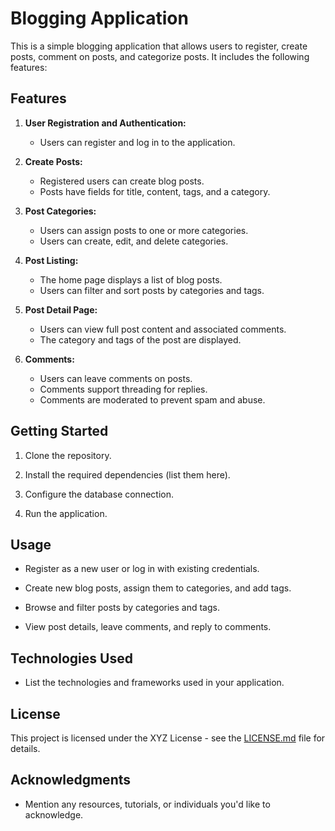# Blogging Application

This is a simple blogging application that allows users to register, create posts, comment on posts, and categorize posts. It includes the following features:

## Features

1. **User Registration and Authentication:**
   - Users can register and log in to the application.

2. **Create Posts:**
   - Registered users can create blog posts.
   - Posts have fields for title, content, tags, and a category.

3. **Post Categories:**
   - Users can assign posts to one or more categories.
   - Users can create, edit, and delete categories.

4. **Post Listing:**
   - The home page displays a list of blog posts.
   - Users can filter and sort posts by categories and tags.

5. **Post Detail Page:**
   - Users can view full post content and associated comments.
   - The category and tags of the post are displayed.

6. **Comments:**
   - Users can leave comments on posts.
   - Comments support threading for replies.
   - Comments are moderated to prevent spam and abuse.

## Getting Started

1. Clone the repository.

2. Install the required dependencies (list them here).

3. Configure the database connection.

4. Run the application.

## Usage

- Register as a new user or log in with existing credentials.

- Create new blog posts, assign them to categories, and add tags.

- Browse and filter posts by categories and tags.

- View post details, leave comments, and reply to comments.

## Technologies Used

- List the technologies and frameworks used in your application.

## License

This project is licensed under the XYZ License - see the [LICENSE.md](LICENSE.md) file for details.

## Acknowledgments

- Mention any resources, tutorials, or individuals you'd like to acknowledge.

